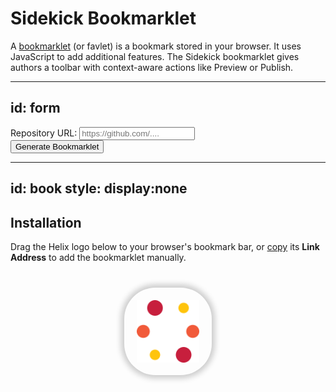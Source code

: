 # Sidekick Bookmarklet

A [bookmarklet](https://en.wikipedia.org/wiki/Bookmarklet) (or favlet) is a bookmark stored in your browser. It uses JavaScript to add additional features. The Sidekick bookmarklet gives authors a toolbar with context-aware actions like Preview or Publish.

---
id: form
---

<label for="giturl">Repository URL:</label>
<input id="giturl" placeholder="https://github.com/....">
<input type="hidden" id="project">
<input type="hidden" id="hlx3">
<br>
<button onclick="run()">Generate Bookmarklet</button>

---
id: book
style: display:none
---

## Installation

Drag the Helix logo below to your browser's bookmark bar, or <a href="#" onclick="copy()">copy</a> its <b>Link Address</b> to add the bookmarklet manually. <span id="update" style="display:none">Then you can safely delete the previous version of this bookmarklet.</span>

<a id="bookmark" title="Sidekick" href="">
  <img src="./helix.svg" alt="Sidekick">
</a>

<style>

#bookmark {
  color: transparent;
  margin: 40px auto;
  display: block;
  width: 100px;
  height: 100px;
  padding: 20px;
  box-shadow: 0 0 10px 5px rgba(0, 0, 0, 0.2);
  border-radius: 50px;
}

.back {
  margin-top: 80px;
  text-align: center;
  overflow: hidden;
  text-overflow: ellipsis;
  white-space: nowrap;
}

.back a::before {
  content: "< Back to ";
  padding-right: 8px;
  display: inline-block;
}

input#project {
  margin-bottom: 0.5rem;
}

input[type="checkbox"] {
  width: auto;
  display: inline;
}

label.small {
  font-size: 1.2rem;
}

div.advanced > div  {
  display: none;
}

@media (prefers-color-scheme: dark) {
  #bookmark {
    box-shadow: 0 0 10px 5px rgba(255, 255, 255, 0.2);
  }
}

</style>

<script>
  function copy() {
    const text = document.getElementById('bookmark').href;
    navigator.clipboard.writeText(text);
  }

  function help(e) {
    e.preventDefault();
    e.stopPropagation();
    alert('Instead of clicking the Helix logo, drag it to your browser\'s bookmark bar.');
    return false;
  }

  function run() {
    let giturl = document.getElementById('giturl').value;
    const project = document.getElementById('project').value;
    const hlx3 = document.getElementById('hlx3').value;
    if (!giturl) {
      alert('Repository URL is mandatory.');
      return;
    }
    giturl = new URL(giturl);
    const segs = giturl.pathname.substring(1).split('/');
    const owner = segs[0];
    const repo = segs[1];
    const ref = segs[3] || 'main';

    const config = {
      owner,
      repo,
      ref,
    };

    // bake hlx3 flag into bookmarklet
    if (hlx3) {
      config.hlx3 = true;
    }

    const bm=document.getElementById('bookmark');
    bm.href = [
      'javascript:',
      '/* ** Helix Sidekick Bookmarklet ** */',
      '(() => {',
        `const c=${JSON.stringify(config)};`,
        'const s=document.createElement(\'script\');',
        's.id=\'hlx-sk-app\';',
        `s.src='${window.location.origin}/tools/sidekick/app.js';`,
        's.dataset.config=JSON.stringify(c);',
        'if(document.getElementById(\'hlx-sk-app\')){',
          'document.getElementById(\'hlx-sk-app\').replaceWith(s);',
        '} else {',
          'document.head.append(s);',
        '}',
      '})();',
    ].join('');
    let title = 'Sidekick';
    if (project) {
      title = `${project} ${title}`;
    }
    bm.setAttribute('title', title);
    bm.firstElementChild.setAttribute('alt', title);
    bm.onclick = help;
    document.getElementById('book').style.display = 'block';
  }

  function init() {
    let autorun = false;
    const params = new URLSearchParams(window.location.search);
    params.forEach((v,k) => {
      const field = document.getElementById(k);
      if (!field) return;
      field.type === 'checkbox' ? field.checked = (v === 'true') : field.value = v;
      autorun = true;
    });
    const from = params.has('from') && params.get('from');
    if (from) {
      const backLink = document.createElement('a');
      backLink.href = encodeURI(from);
      backLink.textContent = from;
      const wrapper = document.createElement('div');
      wrapper.className = 'back';
      wrapper.appendChild(backLink);
      document.getElementById('book').appendChild(wrapper);
      document.getElementById('update').style.display = 'unset';
    }
    if (autorun) {
      document.getElementById('form').style.display = 'none';
      run();
    }
  }

  init();
</script>

